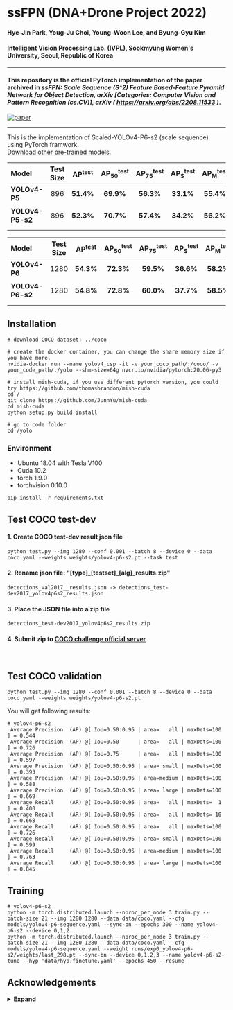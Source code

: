# ssFPN (DNA+Drone Project 2022)
#### Hye-Jin Park, Youg-Ju Choi, Young-Woon Lee, and Byung-Gyu Kim
#### Intelligent Vision Processing Lab. (IVPL), Sookmyung Women's University, Seoul, Republic of Korea
----------------------------
#### This repository is the official PyTorch implementation of the paper archived in _ssFPN: Scale Sequence (S^2) Feature Based-Feature Pyramid Network for Object Detection, arXiv [Categories: Computer Vision and Pattern Recognition (cs.CV)], arXiv ( https://arxiv.org/abs/2208.11533 )_.
[![paper](https://img.shields.io/badge/paper-PDF-<COLOR>.svg)](https://arxiv.org/abs/2208.11533)

----------------------------
This is the implementation of Scaled-YOLOv4-P6-s2 (scale sequence) using PyTorch framwork.   
[Download other pre-trained models.](https://drive.google.com/drive/folders/17pTfcEsxAX6YGbuclQJqGCJ-_NvAznk2?usp=share_link)


| Model | Test Size | AP<sup>test</sup> | AP<sub>50</sub><sup>test</sup> | AP<sub>75</sub><sup>test</sup> | AP<sub>S</sub><sup>test</sup> | AP<sub>M</sub><sup>test</sup> | AP<sub>L</sub><sup>test</sup> | weights |
| :-- | :-: | :-: | :-: | :-: | :-: | :-: | :-: | :-: | 
| **YOLOv4-P5** | 896 | **51.4%** | **69.9%** | **56.3%** | **33.1%** | **55.4%** | **62.4%** | [`yolov4-p5.pt`](https://drive.google.com/file/d/1BeGRkDcguegEWIAkDpySL7pN5NXCC0Nu/view?usp=share_link) |
| **YOLOv4-P5-s2** | 896 | **52.3%** | **70.7%** | **57.4%** | **34.2%** | **56.2%** | **63.7%** | [`yolov4-p5-s2.pt`](https://drive.google.com/file/d/1YQvzz-IIAiWtw03YlyEbOcyoV-9l5NAZ/view?usp=share_link) |
|  |  |  |  |  |  |  |

| Model | Test Size | AP<sup>test</sup> | AP<sub>50</sub><sup>test</sup> | AP<sub>75</sub><sup>test</sup> | AP<sub>S</sub><sup>test</sup> | AP<sub>M</sub><sup>test</sup> | AP<sub>L</sub><sup>test</sup> | weights |
| :-- | :-: | :-: | :-: | :-: | :-: | :-: | :-: | :-: | 
| **YOLOv4-P6** | 1280 | **54.3%** | **72.3%** | **59.5%** | **36.6%** | **58.2%** | **65.5%** | [`yolov4-p6.pt`](https://drive.google.com/file/d/1XICoQuuenSI16HEyjJ6FGnZytCM0RJ5p/view?usp=share_link) |
| **YOLOv4-P6-s2** | 1280 | **54.8%** | **72.8%** | **60.0%** | **37.7%** | **58.5%** | **65.9%** | [`yolov4-p6-s2.pt`](https://drive.google.com/file/d/13VeJdioOd5gqOfcWTQeLcE0R4Uuy3QvE/view?usp=share_link) |
|  |  |  |  |  |  |  |


## Installation

```
# download COCO dataset: ../coco

# create the docker container, you can change the share memory size if you have more.
nvidia-docker run --name yolov4_csp -it -v your_coco_path/:/coco/ -v your_code_path/:/yolo --shm-size=64g nvcr.io/nvidia/pytorch:20.06-py3

# install mish-cuda, if you use different pytorch version, you could try https://github.com/thomasbrandon/mish-cuda
cd /
git clone https://github.com/JunnYu/mish-cuda
cd mish-cuda
python setup.py build install

# go to code folder
cd /yolo
```
### Environment
- Ubuntu 18.04 with Tesla V100
- Cuda 10.2
- torch 1.9.0
- torchvision 0.10.0
```
pip install -r requirements.txt
```

## Test COCO test-dev

#### 1. Create COCO test-dev result json file
```
python test.py --img 1280 --conf 0.001 --batch 8 --device 0 --data coco.yaml --weights weights/yolov4-p6-s2.pt --task test
```

#### 2. Rename json file: "[type]\_[testset]\_[alg]_results.zip"
```
detections_val2017__results.json -> detections_test-dev2017_yolov4p6s2_results.json
```

#### 3. Place the JSON file into a zip file 
```
detections_test-dev2017_yolov4p6s2_results.zip
```

#### 4. Submit zip to [COCO challenge official server](https://codalab.lisn.upsaclay.fr/competitions/7384#participate-submit_results)

<br>

## Test COCO validation
```
python test.py --img 1280 --conf 0.001 --batch 8 --device 0 --data coco.yaml --weights weights/yolov4-p6-s2.pt
```
You will get following results:
```
# yolov4-p6-s2
 Average Precision  (AP) @[ IoU=0.50:0.95 | area=   all | maxDets=100 ] = 0.544
 Average Precision  (AP) @[ IoU=0.50      | area=   all | maxDets=100 ] = 0.726
 Average Precision  (AP) @[ IoU=0.75      | area=   all | maxDets=100 ] = 0.597
 Average Precision  (AP) @[ IoU=0.50:0.95 | area= small | maxDets=100 ] = 0.393
 Average Precision  (AP) @[ IoU=0.50:0.95 | area=medium | maxDets=100 ] = 0.588
 Average Precision  (AP) @[ IoU=0.50:0.95 | area= large | maxDets=100 ] = 0.669
 Average Recall     (AR) @[ IoU=0.50:0.95 | area=   all | maxDets=  1 ] = 0.400
 Average Recall     (AR) @[ IoU=0.50:0.95 | area=   all | maxDets= 10 ] = 0.668
 Average Recall     (AR) @[ IoU=0.50:0.95 | area=   all | maxDets=100 ] = 0.726
 Average Recall     (AR) @[ IoU=0.50:0.95 | area= small | maxDets=100 ] = 0.599
 Average Recall     (AR) @[ IoU=0.50:0.95 | area=medium | maxDets=100 ] = 0.763
 Average Recall     (AR) @[ IoU=0.50:0.95 | area= large | maxDets=100 ] = 0.845

```

## Training

```
# yolov4-p6-s2
python -m torch.distributed.launch --nproc_per_node 3 train.py --batch-size 21 --img 1280 1280 --data data/coco.yaml --cfg models/yolov4-p6-sequence.yaml --sync-bn --epochs 300 --name yolov4-p6-s2 --device 0,1,2
python -m torch.distributed.launch --nproc_per_node 3 train.py --batch-size 21 --img 1280 1280 --data data/coco.yaml --cfg models/yolov4-p6-sequence.yaml --weight runs/exp0_yolov4-p6-s2/weights/last_298.pt --sync-bn --device 0,1,2,3 --name yolov4-p6-s2-tune --hyp 'data/hyp.finetune.yaml' --epochs 450 --resume
```

## Acknowledgements

<details><summary> <b>Expand</b> </summary>

* [https://github.com/AlexeyAB/darknet](https://github.com/AlexeyAB/darknet)
* [https://github.com/WongKinYiu/PyTorch_YOLOv4](https://github.com/WongKinYiu/PyTorch_YOLOv4)
* [https://github.com/ultralytics/yolov3](https://github.com/ultralytics/yolov3)
* [https://github.com/ultralytics/yolov5](https://github.com/ultralytics/yolov5)
* [https://github.com/WongKinYiu/ScaledYOLOv4](https://github.com/WongKinYiu/ScaledYOLOv4)

</details>
